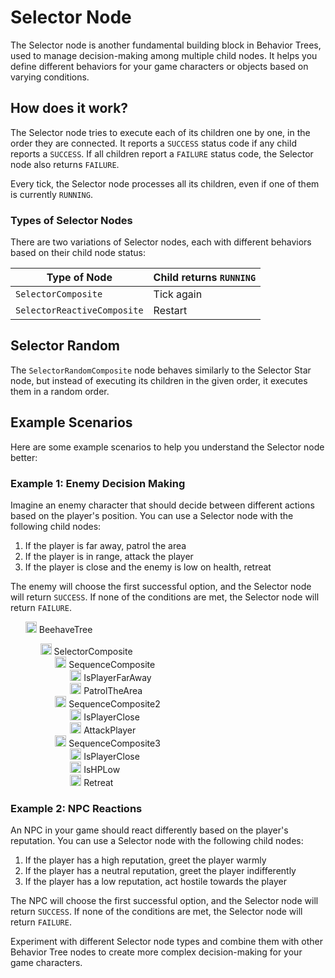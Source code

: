 # Selector Node
The Selector node is another fundamental building block in Behavior Trees, used to manage decision-making among multiple child nodes. It helps you define different behaviors for your game characters or objects based on varying conditions.

## How does it work?
The Selector node tries to execute each of its children one by one, in the order they are connected. It reports a `SUCCESS` status code if any child reports a `SUCCESS`. If all children report a `FAILURE` status code, the Selector node also returns `FAILURE`.

Every tick, the Selector node processes all its children, even if one of them is currently `RUNNING`.

### Types of Selector Nodes
There are two variations of Selector nodes, each with different behaviors based on their child node status:

Type of Node | Child returns `RUNNING`
-------------|-------------------------
`SelectorComposite` | Tick again
`SelectorReactiveComposite` | Restart

## Selector Random
The `SelectorRandomComposite` node behaves similarly to the Selector Star node, but instead of executing its children in the given order, it executes them in a random order.

## Example Scenarios
Here are some example scenarios to help you understand the Selector node better:

### Example 1: Enemy Decision Making
Imagine an enemy character that should decide between different actions based on the player's position. You can use a Selector node with the following child nodes:

1. If the player is far away, patrol the area
2. If the player is in range, attack the player
3. If the player is close and the enemy is low on health, retreat

The enemy will choose the first successful option, and the Selector node will return `SUCCESS`. If none of the conditions are met, the Selector node will return `FAILURE`.

<ul style="list-style: none;">
    <li>
        <img src="assets/icons/tree.svg" width="18px"/>
        BeehaveTree
    </li>
    <ul style="list-style: none;">
        <li>
            <a href="#/manual/selector?id=selector-node"><img src="assets/icons/selector.svg" width="18px"/></a>
            SelectorComposite
        </li>
        <li>
            <ul style="list-style: none;">
                <li>
                    <a href="#/manual/sequence?id=sequence-node"><img src="assets/icons/sequence.svg" width="18px"/></a>
                    SequenceComposite
                </li>
                <li>
                    <ul style="list-style: none;">
                        <li>
                            <a href="#/manual/condition_leaf?id=condition-leaf"><img src="assets/icons/condition.svg" width="18px"/></a>
                            IsPlayerFarAway
                        </li>
                        <li>
                            <a href="#/manual/action_leaf?id=action-leaf-node"><img src="assets/icons/action.svg" width="18px"/></a>
                            PatrolTheArea
                        </li>
                    </ul>
                </li>
            </ul>
        </li>
        <li>
            <ul style="list-style: none;">
                <li>
                    <a href="#/manual/sequence?id=sequence-node"><img src="assets/icons/sequence.svg" width="18px"/></a>
                    SequenceComposite2
                </li>
                <li>
                    <ul style="list-style: none;">
                        <li>
                            <a href="#/manual/condition_leaf?id=condition-leaf"><img src="assets/icons/condition.svg" width="18px"/></a>
                            IsPlayerClose
                        </li>
                        <li>
                            <a href="#/manual/action_leaf?id=action-leaf-node"><img src="assets/icons/action.svg" width="18px"/></a>
                            AttackPlayer
                        </li>
                    </ul>
                </li>
            </ul>
        </li>
        <li>
            <ul style="list-style: none;">
                <li>
                    <a href="#/manual/sequence?id=sequence-node"><img src="assets/icons/sequence.svg" width="18px"/></a>
                    SequenceComposite3
                </li>
                <li>
                    <ul style="list-style: none;">
                        <li>
                            <a href="#/manual/condition_leaf?id=condition-leaf"><img src="assets/icons/condition.svg" width="18px"/></a>
                            IsPlayerClose
                        </li>
                        <li>
                            <a href="#/manual/condition_leaf?id=condition-leaf"><img src="assets/icons/condition.svg" width="18px"/></a>
                            IsHPLow
                        </li>
                        <li>
                            <a href="#/manual/action_leaf?id=action-leaf-node"><img src="assets/icons/action.svg" width="18px"/></a>
                            Retreat
                        </li>
                    </ul>
                </li>
            </ul>
        </li>
    </ul>
</ul>

### Example 2: NPC Reactions
An NPC in your game should react differently based on the player's reputation. You can use a Selector node with the following child nodes:

1. If the player has a high reputation, greet the player warmly
2. If the player has a neutral reputation, greet the player indifferently
3. If the player has a low reputation, act hostile towards the player

The NPC will choose the first successful option, and the Selector node will return `SUCCESS`. If none of the conditions are met, the Selector node will return `FAILURE`.

Experiment with different Selector node types and combine them with other Behavior Tree nodes to create more complex decision-making for your game characters.
